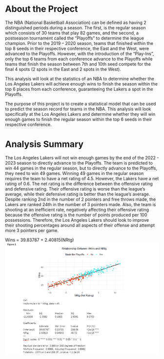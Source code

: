 # About the Project
The NBA (National Basketball Association) can be defined as having 2 distinguished periods during a season. The first, is the regular season which consists of 30 teams that play 82 games, and the second, a postseason tournament called the “Playoffs” to determine the league champion. Prior to the 2019 – 2020 season, teams that finished within the top 8 seeds in their respective conference, the East and the West, were advanced to the Playoffs. However, with the introduction of the “Play-Ins”, only the top 6 teams from each conference advance to the Playoffs while teams that finish the season between 7th and 10th seed compete for the final 4 spots (2 spots in the East and 2 spots in the West). 

This analysis will look at the statistics of an NBA to determine whether the Los Angeles Lakers will achieve enough wins to finish the season within the top 6 places from each conference, guaranteeing the Lakers a spot in the Playoffs. 

The purpose of this project is to create a statistical model that can be used to predict the season record for teams in the NBA. This analysis will look specifically at the Los Angeles Lakers and determine whether they will win enough games to finish the regular season within the top 6 seeds in their respective conference.


# Analysis Summary
The Los Angeles Lakers will not win enough games by the end of the 2022 - 2023 season to directly advance to the Playoffs. The team is predicted to win 44 games in the regular season, but to directly advance to the Playoffs, they need to win 49 games. Winning 49 games in the regular season requires the team to have a net rating of 4.5. However, the Lakers have a net rating of 0.6. The net rating is the difference between the offensive rating and defensive rating. Their offensive rating is worse than the league’s average, while their defensive rating is better than the league’s average. Despite ranking 2nd in the number of 2 pointers and free throws made, the Lakers are ranked 24th in the number of 3 pointers made. Also, the team is shooting at an inefficient rate, negatively affecting their offensive rating because the offensive rating is the number of points produced per 100 possessions. Therefore, the Los Angeles Lakers should look to improve their shooting percentages around all aspects of their offense and attempt more 3 pointers per game.


Wins = 39.83787 + 2.40815(NRtg)
![alt text](https://github.com/ckim309/Predicting-Wins/blob/main/Regression%20Model.png?raw=true) 
